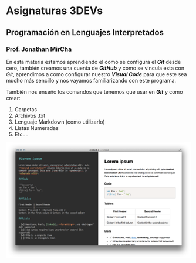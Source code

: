 # Asignaturas 3DEVs

## Programación en Lenguajes Interpretados 

### Prof. Jonathan MirCha

En esta materia estamos aprendiendo el como se configura el _**Git**_ desde cero, también creamos una cuenta de _**GitHub**_ y como se vincula esta con _Git_, aprendimos a como configurar nuestro _**Visual Code**_ para que este sea mucho más sencillo y nos vayamos familiarizando con este programa.

También nos enseño los comandos que tenemos que usar en _**Git**_ y como crear:
1. Carpetas
2. Archivos .txt
1. Lenguaje Markdown (como utilizarlo)
1. Listas Numeradas
1. Etc....

![Ejemplo](../ASSETS/markdownpreview.png)